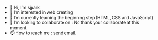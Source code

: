 - 👋 Hi, I’m sjpark
- 👀 I’m interested in web creating
- 🌱 I’m currently learning the beginning step (HTML, CSS and JavaScript)
- 💞️ I’m looking to collaborate on : No thank your collaborate at this moment.
- 📫 How to reach me : send email.

<!---
sjparksjsj/sjparksjsj is a ✨ special ✨ repository because its `README.md` (this file) appears on your GitHub profile.
You can click the Preview link to take a look at your changes.
--->
